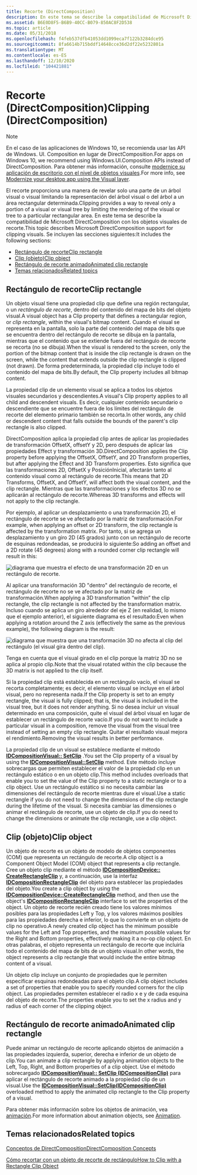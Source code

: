 ```yaml
---
title: Recorte (DirectComposition)
description: En este tema se describe la compatibilidad de Microsoft DirectComposition con los objetos visuales de recorte.
ms.assetid: B6E0D8F5-B6B9-40CC-B079-850AC8F2D538
ms.topic: article
ms.date: 05/31/2018
ms.openlocfilehash: f4feb537dfb41053dd1099eca7f122b3284dce95
ms.sourcegitcommit: 8fa6614b715bddf14648cce36d2df22e5232801a
ms.translationtype: MT
ms.contentlocale: es-ES
ms.lasthandoff: 12/10/2020
ms.locfileid: "104421881"
---
```

# <a name="clipping-directcomposition"></a><span data-ttu-id="89675-103">Recorte (DirectComposition)</span><span class="sxs-lookup"><span data-stu-id="89675-103">Clipping (DirectComposition)</span></span>

> [!NOTE]
> <span data-ttu-id="89675-104">En el caso de las aplicaciones de Windows 10, se recomienda usar las API de Windows. UI. Composition en lugar de DirectComposition.</span><span class="sxs-lookup"><span data-stu-id="89675-104">For apps on Windows 10, we recommend using Windows.UI.Composition APIs instead of DirectComposition.</span></span> <span data-ttu-id="89675-105">Para obtener más información, consulte [modernice su aplicación de escritorio con el nivel de objetos visuales](/windows/uwp/composition/visual-layer-in-desktop-apps).</span><span class="sxs-lookup"><span data-stu-id="89675-105">For more info, see [Modernize your desktop app using the Visual layer](/windows/uwp/composition/visual-layer-in-desktop-apps).</span></span>

<span data-ttu-id="89675-106">El recorte proporciona una manera de revelar solo una parte de un árbol visual o visual limitando la representación del árbol visual o del árbol a un área rectangular determinada.</span><span class="sxs-lookup"><span data-stu-id="89675-106">Clipping provides a way to reveal only a portion of a visual or visual tree by limiting the rendering of the visual or tree to a particular rectangular area.</span></span> <span data-ttu-id="89675-107">En este tema se describe la compatibilidad de Microsoft DirectComposition con los objetos visuales de recorte.</span><span class="sxs-lookup"><span data-stu-id="89675-107">This topic describes Microsoft DirectComposition support for clipping visuals.</span></span> <span data-ttu-id="89675-108">Se incluyen las secciones siguientes:</span><span class="sxs-lookup"><span data-stu-id="89675-108">It includes the following sections:</span></span>

-   [<span data-ttu-id="89675-109">Rectángulo de recorte</span><span class="sxs-lookup"><span data-stu-id="89675-109">Clip rectangle</span></span>](#clip-rectangle)
-   [<span data-ttu-id="89675-110">Clip (objeto)</span><span class="sxs-lookup"><span data-stu-id="89675-110">Clip object</span></span>](#clip-object)
-   [<span data-ttu-id="89675-111">Rectángulo de recorte animado</span><span class="sxs-lookup"><span data-stu-id="89675-111">Animated clip rectangle</span></span>](#animated-clip-rectangle)
-   [<span data-ttu-id="89675-112">Temas relacionados</span><span class="sxs-lookup"><span data-stu-id="89675-112">Related topics</span></span>](#related-topics)

## <a name="clip-rectangle"></a><span data-ttu-id="89675-113">Rectángulo de recorte</span><span class="sxs-lookup"><span data-stu-id="89675-113">Clip rectangle</span></span>

<span data-ttu-id="89675-114">Un objeto visual tiene una propiedad clip que define una región rectangular, o un *rectángulo de recorte*, dentro del contenido del mapa de bits del objeto visual.</span><span class="sxs-lookup"><span data-stu-id="89675-114">A visual object has a Clip property that defines a rectangular region, or *clip rectangle*, within the visual's bitmap content.</span></span> <span data-ttu-id="89675-115">Cuando el visual se representa en la pantalla, solo la parte del contenido del mapa de bits que se encuentra dentro del rectángulo de recorte se dibuja en la pantalla, mientras que el contenido que se extiende fuera del rectángulo de recorte se recorta (no se dibuja).</span><span class="sxs-lookup"><span data-stu-id="89675-115">When the visual is rendered to the screen, only the portion of the bitmap content that is inside the clip rectangle is drawn on the screen, while the content that extends outside the clip rectangle is clipped (not drawn).</span></span> <span data-ttu-id="89675-116">De forma predeterminada, la propiedad clip incluye todo el contenido del mapa de bits.</span><span class="sxs-lookup"><span data-stu-id="89675-116">By default, the Clip property includes all bitmap content.</span></span>

<span data-ttu-id="89675-117">La propiedad clip de un elemento visual se aplica a todos los objetos visuales secundarios y descendientes.</span><span class="sxs-lookup"><span data-stu-id="89675-117">A visual's Clip property applies to all child and descendent visuals.</span></span> <span data-ttu-id="89675-118">Es decir, cualquier contenido secundario o descendiente que se encuentre fuera de los límites del rectángulo de recorte del elemento primario también se recorta.</span><span class="sxs-lookup"><span data-stu-id="89675-118">In other words, any child or descendent content that falls outside the bounds of the parent's clip rectangle is also clipped.</span></span>

<span data-ttu-id="89675-119">DirectComposition aplica la propiedad clip antes de aplicar las propiedades de transformación OffsetX, offsetY y 2D, pero después de aplicar las propiedades Effect y transformación 3D.</span><span class="sxs-lookup"><span data-stu-id="89675-119">DirectComposition applies the Clip property before applying the OffsetX, OffsetY, and 2D Transform properties, but after applying the Effect and 3D Transform properties.</span></span> <span data-ttu-id="89675-120">Esto significa que las transformaciones 2D, OffsetX y PosiciónInicial, afectarán tanto al contenido visual como al rectángulo de recorte.</span><span class="sxs-lookup"><span data-stu-id="89675-120">This means that 2D Transforms, OffsetX, and OffsetY, will affect both the visual content, and the clip rectangle.</span></span> <span data-ttu-id="89675-121">Mientras que las transformaciones y los efectos 3D no se aplicarán al rectángulo de recorte.</span><span class="sxs-lookup"><span data-stu-id="89675-121">Whereas 3D transforms and effects will not apply to the clip rectangle.</span></span>

<span data-ttu-id="89675-122">Por ejemplo, al aplicar un desplazamiento o una transformación 2D, el rectángulo de recorte se ve afectado por la matriz de transformación.</span><span class="sxs-lookup"><span data-stu-id="89675-122">For example, when applying an offset or 2D transform, the clip rectangle is affected by the transformation matrix.</span></span> <span data-ttu-id="89675-123">Por tanto, si se agrega un desplazamiento y un giro 2D (45 grados) junto con un rectángulo de recorte de esquinas redondeadas, se producirá lo siguiente:</span><span class="sxs-lookup"><span data-stu-id="89675-123">So adding an offset and a 2D rotate (45 degrees) along with a rounded corner clip rectangle will result in this:</span></span>

![diagrama que muestra el efecto de una transformación 2D en un rectángulo de recorte.](images/clipping2dtransform.png)

<span data-ttu-id="89675-125">Al aplicar una transformación 3D "dentro" del rectángulo de recorte, el rectángulo de recorte no se ve afectado por la matriz de transformación.</span><span class="sxs-lookup"><span data-stu-id="89675-125">When applying a 3D transformation “within” the clip rectangle, the clip rectangle is not affected by the transformation matrix.</span></span> <span data-ttu-id="89675-126">Incluso cuando se aplica un giro alrededor del eje Z (en realidad, lo mismo que el ejemplo anterior), el siguiente diagrama es el resultado:</span><span class="sxs-lookup"><span data-stu-id="89675-126">Even when applying a rotation around the Z axis (effectively the same as the previous example), the following diagram is the result:</span></span>

![diagrama que muestra que una transformación 3D no afecta al clip del rectángulo (el visual gira dentro del clip).](images/clipping3dtransform.png)

<span data-ttu-id="89675-128">Tenga en cuenta que el visual girado en el clip porque la matriz 3D no se aplica al propio clip.</span><span class="sxs-lookup"><span data-stu-id="89675-128">Note that the visual rotated within the clip because the 3D matrix is not applied to the clip itself.</span></span>

<span data-ttu-id="89675-129">Si la propiedad clip está establecida en un rectángulo vacío, el visual se recorta completamente; es decir, el elemento visual se incluye en el árbol visual, pero no representa nada.</span><span class="sxs-lookup"><span data-stu-id="89675-129">If the Clip property is set to an empty rectangle, the visual is fully clipped; that is, the visual is included in the visual tree, but it does not render anything.</span></span> <span data-ttu-id="89675-130">Si no desea incluir un visual determinado en una composición, quite el visual del árbol visual en lugar de establecer un rectángulo de recorte vacío.</span><span class="sxs-lookup"><span data-stu-id="89675-130">If you do not want to include a particular visual in a composition, remove the visual from the visual tree instead of setting an empty clip rectangle.</span></span> <span data-ttu-id="89675-131">Quitar el resultado visual mejora el rendimiento.</span><span class="sxs-lookup"><span data-stu-id="89675-131">Removing the visual results in better performance.</span></span>

<span data-ttu-id="89675-132">La propiedad clip de un visual se establece mediante el método [**IDCompositionVisual:: SetClip**](/windows/win32/api/dcomp/nf-dcomp-idcompositionvisual-setclip(constd2d_rect_f_)) .</span><span class="sxs-lookup"><span data-stu-id="89675-132">You set the Clip property of a visual by using the [**IDCompositionVisual::SetClip**](/windows/win32/api/dcomp/nf-dcomp-idcompositionvisual-setclip(constd2d_rect_f_)) method.</span></span> <span data-ttu-id="89675-133">Este método incluye sobrecargas que permiten establecer el valor de la propiedad clip en un rectángulo estático o en un objeto clip.</span><span class="sxs-lookup"><span data-stu-id="89675-133">This method includes overloads that enable you to set the value of the Clip property to a static rectangle or to a clip object.</span></span> <span data-ttu-id="89675-134">Use un rectángulo estático si no necesita cambiar las dimensiones del rectángulo de recorte mientras dure el visual.</span><span class="sxs-lookup"><span data-stu-id="89675-134">Use a static rectangle if you do not need to change the dimensions of the clip rectangle during the lifetime of the visual.</span></span> <span data-ttu-id="89675-135">Si necesita cambiar las dimensiones o animar el rectángulo de recorte, use un objeto de clip.</span><span class="sxs-lookup"><span data-stu-id="89675-135">If you do need to change the dimensions or animate the clip rectangle, use a clip object.</span></span>

## <a name="clip-object"></a><span data-ttu-id="89675-136">Clip (objeto)</span><span class="sxs-lookup"><span data-stu-id="89675-136">Clip object</span></span>

<span data-ttu-id="89675-137">Un objeto de recorte es un objeto de modelo de objetos componentes (COM) que representa un rectángulo de recorte.</span><span class="sxs-lookup"><span data-stu-id="89675-137">A clip object is a Component Object Model (COM) object that represents a clip rectangle.</span></span> <span data-ttu-id="89675-138">Cree un objeto clip mediante el método [**IDCompositionDevice:: CreateRectangleClip**](/windows/win32/api/dcomp/nf-dcomp-idcompositiondevice-createrectangleclip) y, a continuación, use la interfaz [**IDCompositionRectangleClip**](/windows/win32/api/dcomp/nn-dcomp-idcompositionrectangleclip) del objeto para establecer las propiedades del objeto.</span><span class="sxs-lookup"><span data-stu-id="89675-138">You create a clip object by using the [**IDCompositionDevice::CreateRectangleClip**](/windows/win32/api/dcomp/nf-dcomp-idcompositiondevice-createrectangleclip) method, and then use the object's [**IDCompositionRectangleClip**](/windows/win32/api/dcomp/nn-dcomp-idcompositionrectangleclip) interface to set the properties of the object.</span></span> <span data-ttu-id="89675-139">Un objeto de recorte recién creado tiene los valores mínimos posibles para las propiedades Left y Top, y los valores máximos posibles para las propiedades derecha e inferior, lo que lo convierte en un objeto de clip no operativo.</span><span class="sxs-lookup"><span data-stu-id="89675-139">A newly created clip object has the minimum possible values for the Left and Top properties, and the maximum possible values for the Right and Bottom properties, effectively making it a no-op clip object.</span></span> <span data-ttu-id="89675-140">En otras palabras, el objeto representa un rectángulo de recorte que incluiría todo el contenido del mapa de bits de un objeto visual.</span><span class="sxs-lookup"><span data-stu-id="89675-140">In other words, the object represents a clip rectangle that would include the entire bitmap content of a visual.</span></span>

<span data-ttu-id="89675-141">Un objeto clip incluye un conjunto de propiedades que le permiten especificar esquinas redondeadas para el objeto clip.</span><span class="sxs-lookup"><span data-stu-id="89675-141">A clip object includes a set of properties that enable you to specify rounded corners for the clip object.</span></span> <span data-ttu-id="89675-142">Las propiedades permiten establecer el radio x e y de cada esquina del objeto de recorte.</span><span class="sxs-lookup"><span data-stu-id="89675-142">The properties enable you to set the x radius and y radius of each corner of the clipping object.</span></span>

## <a name="animated-clip-rectangle"></a><span data-ttu-id="89675-143">Rectángulo de recorte animado</span><span class="sxs-lookup"><span data-stu-id="89675-143">Animated clip rectangle</span></span>

<span data-ttu-id="89675-144">Puede animar un rectángulo de recorte aplicando objetos de animación a las propiedades izquierda, superior, derecha e inferior de un objeto de clip.</span><span class="sxs-lookup"><span data-stu-id="89675-144">You can animate a clip rectangle by applying animation objects to the Left, Top, Right, and Bottom properties of a clip object.</span></span> <span data-ttu-id="89675-145">Use el método sobrecargado [**IDCompositionVisual:: SetClip (IDCompositionClip)**](/windows/win32/api/dcomp/nf-dcomp-idcompositionvisual-setclip(idcompositionclip)) para aplicar el rectángulo de recorte animado a la propiedad clip de un visual.</span><span class="sxs-lookup"><span data-stu-id="89675-145">Use the [**IDCompositionVisual::SetClip(IDCompositionClip)**](/windows/win32/api/dcomp/nf-dcomp-idcompositionvisual-setclip(idcompositionclip)) overloaded method to apply the animated clip rectangle to the Clip property of a visual.</span></span>

<span data-ttu-id="89675-146">Para obtener más información sobre los objetos de animación, vea [animación](animation.md).</span><span class="sxs-lookup"><span data-stu-id="89675-146">For more information about animation objects, see [Animation](animation.md).</span></span>

## <a name="related-topics"></a><span data-ttu-id="89675-147">Temas relacionados</span><span class="sxs-lookup"><span data-stu-id="89675-147">Related topics</span></span>

<dl> <dt>

[<span data-ttu-id="89675-148">Conceptos de DirectComposition</span><span class="sxs-lookup"><span data-stu-id="89675-148">DirectComposition Concepts</span></span>](directcomposition-concepts.md)
</dt> <dt>

[<span data-ttu-id="89675-149">Cómo recortar con un objeto de recorte de rectángulo</span><span class="sxs-lookup"><span data-stu-id="89675-149">How to Clip with a Rectangle Clip Object</span></span>](how-to--set-the-clip-rectangle-for-a-visual.md)
</dt> </dl>

 

 
